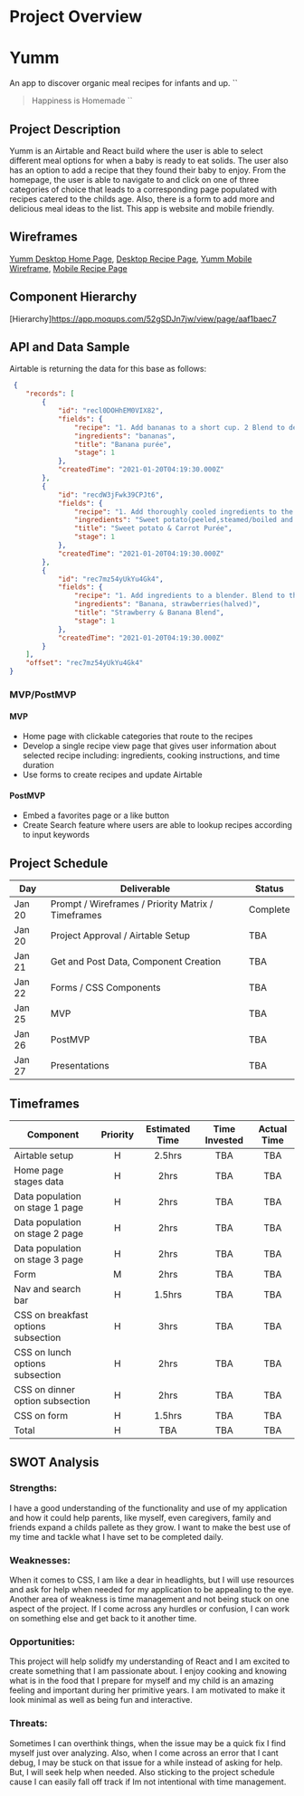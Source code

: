 # Project Overview

# Yumm
An app to discover organic meal recipes for infants and up.
``
>Happiness is Homemade
``
## Project Description

Yumm is an Airtable and React build where the user is able to select different meal options for when a baby is ready to eat solids. The user also has an option to add a recipe that they found their baby to enjoy. From the homepage, the user is able to navigate to and click on one of three categories of choice that leads to a corresponding page populated with recipes catered to the childs age. Also, there is a form to add more and delicious meal ideas to the list. This app is website and mobile friendly.


## Wireframes
[Yumm Desktop Home Page](https://wireframe.cc/0iU2Fu),
[Desktop Recipe Page](https://wireframe.cc/yW),
[Yumm Mobile Wireframe](https://wireframe.cc/JDJCRs),
[Mobile Recipe Page](https://wireframe.cc/gVHzN1)

## Component Hierarchy
[Hierarchy]https://app.moqups.com/52gSDJn7jw/view/page/aaf1baec7

## API and Data Sample

Airtable is returning the data for this base as follows:

```json
 {
    "records": [
        {
            "id": "recl0DOHhEM0VIX82",
            "fields": {
                "recipe": "1. Add bananas to a short cup. 2 Blend to desired consistency",
                "ingredients": "bananas",
                "title": "Banana purée",
                "stage": 1
            },
            "createdTime": "2021-01-20T04:19:30.000Z"
        },
        {
            "id": "recdW3jFwk39CPJt6",
            "fields": {
                "recipe": "1. Add thoroughly cooled ingredients to the blender 2. Blend for 30 seconds, until combined then stir 3. Blend for another 30 seconds to reach a smoot...",
                "ingredients": "Sweet potato(peeled,steamed/boiled and cooled),  Carrots(steamed/boiled and cooled),  breastmilk/water/formula",
                "title": "Sweet potato & Carrot Purée",
                "stage": 1
            },
            "createdTime": "2021-01-20T04:19:30.000Z"
        },
        {
            "id": "rec7mz54yUkYu4Gk4",
            "fields": {
                "recipe": "1. Add ingredients to a blender. Blend to the desired consistency",
                "ingredients": "Banana, strawberries(halved)",
                "title": "Strawberry & Banana Blend",
                "stage": 1
            },
            "createdTime": "2021-01-20T04:19:30.000Z"
        }
    ],
    "offset": "rec7mz54yUkYu4Gk4"
}


```

### MVP/PostMVP

#### MVP 

- Home page with clickable categories that route to the recipes
- Develop a single recipe view page that gives user information about selected recipe including:    ingredients, cooking instructions, and time duration
- Use forms to create recipes and update Airtable


#### PostMVP  
- Embed a favorites page or a like button
- Create Search feature where users are able to lookup recipes according to input keywords


## Project Schedule

|  Day | Deliverable | Status
|---|---| ---|
|Jan 20| Prompt / Wireframes / Priority Matrix / Timeframes | Complete
|Jan 20| Project Approval / Airtable Setup| TBA
|Jan 21| Get and Post Data, Component Creation| TBA
|Jan 22| Forms / CSS Components|TBA
|Jan 25| MVP | TBA
|Jan 26| PostMVP| TBA
|Jan 27| Presentations | TBA

## Timeframes


| Component | Priority | Estimated Time | Time Invested | Actual Time |
| --- | :---: |  :---: | :---: | :---: |
| Airtable setup | H | 2.5hrs | TBA| TBA |
| Home page stages data | H | 2hrs| TBA | TBA |
| Data population on stage 1 page| H | 2hrs| TBA | TBA |
| Data population on stage 2 page | H | 2hrs| TBA | TBA |
| Data population on stage 3 page | H | 2hrs| TBA |TBA |
| Form | M | 2hrs| TBA |TBA |
| Nav and search bar | H | 1.5hrs| TBA | TBA|
| CSS on breakfast options subsection | H |3hrs| TBA|TBA |
| CSS on lunch options subsection | H |2hrs| TBA|TBA |
| CSS on dinner option subsection | H |2hrs| TBA|TBA |
| CSS on form | H | 1.5hrs| TBA |TBA  |
| Total | H |TBA| TBA | TBA |

## SWOT Analysis

### Strengths:

I have a good understanding of the functionality and use of my application and how it could help parents, like myself, even caregivers, family and friends expand a childs pallete as they grow. I want to make the best use of my time and tackle what I have set to be completed daily. 

### Weaknesses:

When it comes to CSS, I am like a dear in headlights, but I will use resources and ask for help when needed for my application to be appealing to the eye. Another area of weakness is time management and not being stuck on one aspect of the project. If I come across any hurdles or confusion, I can work on something else and get back to it another time.

### Opportunities:

This project will help solidfy my understanding of React and I am excited to create something that I am passionate about. I enjoy cooking and knowing what is in the food that I prepare for myself and my child is an amazing feeling and important during her primitive years. I am motivated to make it look minimal as well as being fun and interactive.

### Threats:

Sometimes I can overthink things, when the issue may be a quick fix I find myself just over analyzing. Also, when I come across an error that I cant debug, I may be stuck on that issue for a while instead of asking for help. But, I will seek help when needed. Also sticking to the project schedule cause I can easily fall off track if Im not intentional with time management.
